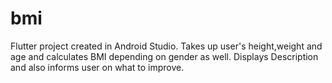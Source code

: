 # bmi

Flutter project created in Android Studio.
Takes up user's height,weight and age and calculates BMI depending on gender as well.
Displays Description and also informs user on what to improve.


